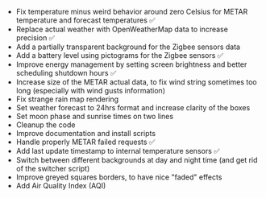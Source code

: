 - Fix temperature minus weird behavior around zero Celsius for METAR temperature and forecast temperatures ✅
- Replace actual weather with OpenWeatherMap data to increase precision ✅
- Add a partially transparent background for the Zigbee sensors data
- Add a battery level using pictograms for the Zigbee sensors ✅
- Improve energy management by setting screen brightness and better scheduling shutdown hours ✅ 
- Increase size of the METAR actual data, to fix wind string sometimes too long (especially with wind gusts information)
- Fix strange rain map rendering
- Set weather forecast to 24hrs format and increase clarity of the boxes
- Set moon phase and sunrise times on two lines
- Cleanup the code
- Improve documentation and install scripts
- Handle properly METAR failed requests ✅
- Add last update timestamp to internal temperature sensors ✅
- Switch between different backgrounds at day and night time (and get rid of the switcher script)
- Improve greyed squares borders, to have nice "faded" effects
- Add Air Quality Index (AQI)